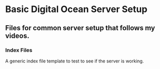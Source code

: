 # Basic Digital Ocean Server Setup
## Files for common server setup that follows my videos.

### Index Files
A generic index file template to test to see if the server is working.
